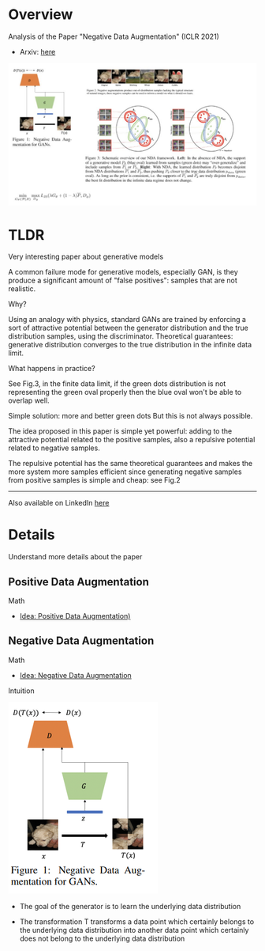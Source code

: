 
# Overview

Analysis of the Paper "Negative Data Augmentation" (ICLR 2021)

- Arxiv: [here](https://arxiv.org/abs/2102.05113)

![img1](images/NegativeDataAugmentation1.png)



# TLDR

Very interesting paper about generative models

A common failure mode for generative models, especially GAN, is they produce a significant amount of "false positives": samples that are not realistic.

Why?

Using an analogy with physics, standard GANs are trained by enforcing a sort of attractive potential between the generator distribution and the true distribution samples, using the discriminator.
Theoretical guarantees: generative distribution converges to the true distribution in the infinite data limit.

What happens in practice?

See Fig.3, in the finite data limit, if the green dots distribution is not representing the green oval properly then the blue oval won't be able to overlap well.

Simple solution: more and better green dots
But this is not always possible.

The idea proposed in this paper is simple yet powerful: adding to the attractive potential related to the positive samples, also a repulsive potential related to negative samples.

The repulsive potential has the same theoretical guarantees and makes the more system more samples efficient since generating negative samples from positive samples is simple and cheap: see Fig.2

-------

Also available on LinkedIn [here](https://www.linkedin.com/feed/update/urn:li:activity:6765609955648147456/)



# Details 

Understand more details about the paper 

## Positive Data Augmentation

Math

- [Idea: Positive Data Augmentation)](details/positive_data_augmentation.ipynb)



## Negative Data Augmentation

Math

- [Idea: Negative Data Augmentation](details/negative_data_augmentation.ipynb)

Intuition

![nda1](images/nda_gan1.png)

- The goal of the generator is to learn the underlying data distribution 

- The transformation T transforms a data point which certainly belongs to the underlying data distribution into another data point which certainly does not belong to the underlying data distribution 


